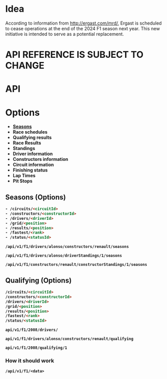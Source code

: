 # Idea

According to information from http://ergast.com/mrd/, Ergast is scheduled to cease operations at the end of the 2024 F1 season next year. This new initiative is intended to serve as a potential replacement.

# <b>API REFERENCE IS SUBJECT TO CHANGE<b>


# API

# Options

- [Seasons](#seasons-options)
- Race schedules
- Qualifying results
- Race Results
- Standings
- Driver information
- Constructors information
- Circuit information
- Finishing status
- Lap Times
- Pit Stops


## Seasons (Options)

```html
- /circuits/<circuitId>
- /constructors/<constructorId>
- /drivers/<driverId>
- /grid/<position>
- /results/<position>
- /fastest/<rank>
- /status/<statusId>
```

```
/api/v1/f1/drivers/alonso/constructors/renault/seasons

/api/v1/f1/drivers/alonso/driverStandings/1/seasons

/api/v1/f1/constructors/renault/constructorStandings/1/seasons
```

## Qualifying (Options)

```html
/circuits/<circuitId>
/constructors/<constructorId>
/drivers/<driverId>
/grid/<position>
/results/<position>
/fastest/<rank>
/status/<statusId>
```

```
api/v1/f1/2008/drivers/

api/v1/f1/drivers/alonso/constructors/renault/qualifying

api/v1/f1/2008/qualifying/1
```


### How it should work

```
/api/v1/f1/<data>
```